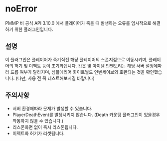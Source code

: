 # noError
 PMMP 비 공식 API 3.10.0 에서 플레이어가 죽을 때 발생하는 오류를 임시적으로 해결하기 위한 플러그인입니다.
 
설명
---------

이 플러그인은 플레이어가 죽기직전 해당 플레이어의 스폰지점으로 이동시키며, 플레이어의 허기 및 이펙트 등이 초기화됩니다.
갑옷 및 아이템 인벤토리는 해당 서버 설정에따라 드롭 여부가 달라지며, 심플에리어 화이트월드 인벤세이브와 호환되는 것을 확인했습니다.
(다만, 사용 전 꼭 테스트해보시길 바랍니다)

주의사항
---------
- 서버 환경에따라 문제가 발생할 수 있습니다.
- PlayerDeathEvent를 발생시키지 않습니다. (Death 카운팅 플러그인이 있을경우 작동하지 않을 수 있습니다.)
- 리스폰화면 없이 즉시 리스폰됩니다.
- 이펙트화 허기가 리셋됩니다.
